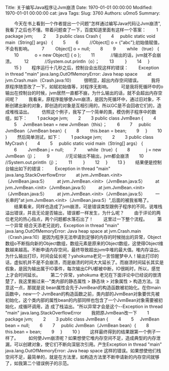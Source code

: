 Title: 关于编写Java程序让Jvm崩溃
Date: 1970-01-01 00:00:00
Modified: 1970-01-01 00:00:00
cat: java
Tags: 
Slug: 3760
Authors: u0mo5 
Summary: 

　　今天在书上看到一个作者提出一个问题"怎样通过编写Java代码让Jvm崩溃",我看了之后也不懂。带着问题查了一下，百度知道里面有这样一个答案：
　　1 package jvm;
　　2
　　3 public class Crash {
　　4     public static void main（String[] args） {
　　5
　　6         //Object[] o = {"abc"};初始值赋值，不会有影响。
　　7         Object[] o = null;
　　8
　　9         while （true） {
　　10             o = new Object[] { o };
　　11             //输出的话，jvm就不会崩溃。
　　12             //System.out.println（o）；
　　13         }
　　14     }
　　15 }
　　程序运行十几秒之后，控制台会出现这样的错误：
　　Exception in thread "main" java.lang.OutOfMemoryError: Java heap space
　　at jvm.Crash.main（Crash.java:10）
　　很明显，超出内存空间错误。
　　我将原程序随意改了一下，如赋初始值等，对程序无影响。
　　可是我将死循环中的o输出在控制台的时候，jvm居然一直都不崩，为什么输出的话，就不会超出内存空间呢？
　　我看来，原程序能够使Jvm崩溃，是因为死循环中，通过旧对象，不断创建出新的对象，即创造的对象是互相引用的，所以GC是不会回收它们的，造成堆栈溢出。
　　仿照这个例子，我写了一个简单的类，模仿例子程序中的数组，如下：
　　1 package jvm;
　　2
　　3 public class JvmBean {
　　4
　　5     JvmBean bean = new JvmBean（this）；
　　6
　　7     public JvmBean（JvmBean bean）{
　　8         this.bean = bean;
　　9     }
　　10 }
　　然后简单测试，如下：
　　1 package jvm;
　　2
　　3 public class MyCrash {
　　4
　　5     public static void main（String[] args） {
　　6         JvmBean j = null;
　　7         while（true）{
　　8             j = new JvmBean（j）；
　　9             //无论输出不输出，jvm都会崩溃
　　10             //System.out.println（j）；
　　11         }
　　12     }
　　13 }
　　结果便是控制台输出如下的错误：
　　Exception in thread "main" java.lang.StackOverflowError
　　at jvm.JvmBean.&lt;init&gt;（JvmBean.java:5）
　　at jvm.JvmBean.&lt;init&gt;（JvmBean.java:5）
　　at jvm.JvmBean.&lt;init&gt;（JvmBean.java:5）
　　at jvm.JvmBean.&lt;init&gt;（JvmBean.java:5）
　　at jvm.JvmBean.&lt;init&gt;（JvmBean.java:5）
　　一长串的"at jvm.JvmBean.&lt;init&gt;（JvmBean.java:5）",后面的被我省略了。
　　结果看来，同样也造成了jvm崩溃，可是错误类型跟例子程序的不同，说堆栈溢出错误，并且无论是否输出，错误都一样发生，为什么呢？
　　由于评论的两位老兄的热心指点，两个问题都水落石出了！
　　这里过一下整个流程。
　　第一个异常 结合天添老兄说的，Exception in thread "main" java.lang.OutOfMemoryError: Java heap space at jvm.Crash.main（Crash.java:10）是因为程序无法申请到足够的内存的时候抛出的异常，Object数组o不断指向新的Object数组，数组元素是原来的Object数组，这使得Object维数越来越高。不断申请内存空间，最终导致超出jvm中堆的最大值。堆内存溢出。为什么输出打印，时间会延长呢？yahokuma老兄一言惊醒梦中人！输出打印的话，虚拟机并不是不会崩溃，而是崩溃的时间大大延长了。而崩溃时间延长其实是假象，是因为输出属于IO事件，每次输出CPU都被中断，IO很耗时，所以，感觉上才会时间延长。
　　第二个异常，yahokuma 老兄在下面评论中已经说的很清楚了，我这里搬过来--"类内部的静态属性 &gt; 静态块 &gt; 对象属性 &gt; 构造方法。注意这一点，那就是说 bean属性会先于JvmBean的构造函数被初始化。在你main函数中，new一个 JvmBean的构造函数之前，类内部的JvmBean对象要优先被初始化，这个类内部的属性bean的内部同样也包含了一个JvmBean对象需要被初始化，成循环调用，造 成了栈溢出。"所以异常才会是这个--Exception in thread "main" java.lang.StackOverflowError
　　我把原JvmBean改一下
　　1 package jvm;
　　2
　　3 public class JvmBean {
　　4
　　5     JvmBean bean = null;
　　6
　　7     public JvmBean（JvmBean bean）{
　　8         this.bean = bean;
　　9     }
　　10 }
　　这样最终得到的结果跟第一个例子一样了。
　　如何使Jvm崩溃呢？如果想使它堆内存空间不足，造成典型的内存泄漏，可以创建对象，使它们不断向深层次引用。产生Exception in thread "main" java.lang.OutOfMemoryError: Java heap space 这样的错误。如果想使他们栈空间不足，最简单的，就是在方法里，如构造方法里不断申请新的内存空间就够了，如我第二个错误例子的示范。

